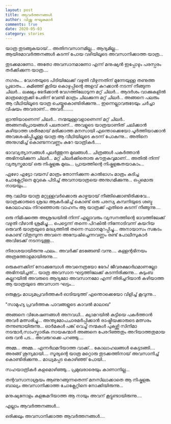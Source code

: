 ```yaml
---
layout: post
title: ആവർത്തനങ്ങൾ
author: വിഷ്ണു രഘുകുമാർ
comments: true
date: 2020-05-03
category: stories
---
```


യാത്ര തുടങ്ങുകയായ്...
അതിനവസാനമില്ല...
ആദ്യമില്ല...
 ആയിരമാവർത്തനങ്ങൾ കടന്ന് പോയ വഴിയിലൂടെ അവസാനിക്കാത്ത യാത്ര...

തുടക്കമാണോ..
അതോ
അവസാനമാണോ
എന്ന് മനുഷ്യൻ ഇപ്പോഴും പരസ്പരം തർക്കിക്കുന്ന യാത്ര....

നഗരം... വേഗതയുടെ പിടിയിലേക്ക് വഴുതി വീഴുന്നതിന് മുന്നേയുള്ള തണുത്ത പ്രഭാതം...
കുമിഞ്ഞ് കൂടിയ കൊഴുപ്പിന്റെ അളവ് കുറക്കാൻ നടന്ന് നീങ്ങുന്ന ചിലർ...
ലക്ഷ്യം ഭേദിക്കാൻ വേഗത്തിലോടുന്ന മറ്റ് ചിലർ...
ആദർശം വാക്കുകളിൽ മാത്രമൊതുക്കി പേരിന് വേണ്ടി മാത്രം ചിലക്കുന്ന മറ്റ് ചിലർ...
അങ്ങനെ പലരും ആ വീഥിയിലൂടെ യാത്ര ചെയ്തുകൊണ്ടിരിക്കുന്നു...
ഇന്നെല്ലാവരുടേയും ചർച്ചാ വിഷയം അവരാണ്...
അവർ........

ഭ്രാന്തിയാണെന്ന് ചിലർ...
നന്മയുള്ളവളാണെന്ന് മറ്റ് ചിലർ..
അങ്ങനഭിപ്രായങ്ങൾ പലതാണ്...
അവളുടെ യാത്രയാണിത് ചലിക്കാൻ കഴിയാത്ത ശരീരമായ് മരിക്കാത്ത മനസായി എന്തൊക്കെയോ പൂർത്തിയാക്കാൻ അവശേഷിപ്പിച്ചുള്ള യാത്ര
ആ വീഥിയിലൂടെ കടന്ന് പോകുന്നു...
അതിനെ അനുഗമിച്ച് കൊണ്ടന്നവണ്ണം കുറേ യാത്രികർ.....

ഭാവവ്യത്യാസങ്ങൾ പുലർത്തുന്ന മുഖങ്ങൾ...
ചിത്രങ്ങൾ പകർത്താൻ അഭിനയിക്കുന്ന ചിലർ...
മറ്റ് ചിലർക്കിതൊരു കൗതുകവുമാണ്...
അതിൽ നിന്ന് വ്യത്യസ്തമായ് ഒരു നിഷ്കളങ്ക മുഖം...
പ്രായത്തിന്റെ നിഷ്കളങ്കതയാകാം...

ഏഴോ എട്ടോ വയസ് മാത്രം തോന്നിക്കുന്ന കാൽഭാഗം മാത്രം കടിച്ച ചോക്ലേറ്റിനെ മുറുകെ പിടിച്ച് അവനായാത്രയെ അനുഗമിക്കുന്നു...
ഒപ്പമൊരു നായയും...

ആ വലിയ യാത്ര മറ്റുള്ളവർക്കൊരു കാഴ്ചയായ് നീങ്ങിക്കൊണ്ടിരിക്കവേ...
യാത്രക്കാരുടെ ശ്രദ്ധ ആകർഷിച്ച് കൊണ്ട് ഒരു പരസ്യ കമ്പനിയുടെ ശബ്ദ കോലാഹലം നിറഞ്ഞൊരു വാഹനം ആ യാത്രക്ക് എതിരെ കടന്ന് നീങ്ങുന്നു....

ഒരു നിമിഷത്തെ അശ്രദ്ധയിൽ നിന്ന് എല്ലാവരും വ്യസനത്തിന്റെ ഭാവത്തിലേക്ക് വഴുതി വീഴാൻ ശ്രമിച്ചു....
പെട്ടെന്ന് തന്നെ പിറകിൽ നിന്നോടിവന്ന് കയറിയ ഒരുവൻ യാത്രയുടെ മദ്ധ്യത്തിൽ തന്നെ സ്ഥാനമുറപ്പിച്ചു...
അനായാസം സങ്കടം കൊണ്ട് വിതുമ്പുന്ന അവനെ അന്വേഷിച്ചെന്നവണ്ണം രണ്ട് പോലീസുകാർ അവിടേക്ക് നടന്നടുത്തു...

നിരാശയായിരുന്നു ഫലം..
അവർക്ക് മടങ്ങേണ്ടി വന്നു....
കള്ളന്റഭിനയം അത്രത്തോളമായിരുന്നു....

ഒരുകണക്കിന് നോക്കുമ്പോൾ അവനെത്രയോ ഭേദം! ജീവരക്ഷാർഥമാണല്ലോ അഭിനയിച്ചത്...
യാത്ര അവസാന ഘട്ടത്തിലേക്ക് കടന്നിരിക്കുന്നു...
കുടുംബ കല്ലറയിൽ അവരുടെ ആദ്യമോ അവസാനമോ എന്ന് തിരിച്ചറിയാൻ കഴിയാത്ത ആ യാത്രയുടെ അവസാന ഘട്ടം...
 
ഒരുകൂട്ടം മാധ്യമപ്രവർത്തകർ ഓടിയടുത്ത് എന്തൊക്കെയോ വിളിച്ച് കൂവുന്നു...

"സാമുഹ്യ പ്രവർത്തക
പാവങ്ങളുടെ കാവൽ മാലാഖ"

അങ്ങനെ വിശേഷണങ്ങൾ അനവധി...
ക്യാമറയിൽ കുട്ടിയെ പകർത്താൻ അവർ മത്സരിച്ചു...
അന്ത്യമോപചാരമർപ്പിക്കാൻ രാഷ്ട്രീയക്കാരുടെ മത്സരം തന്നുണ്ടായിരുന്നു...
ഓർമകൾ പങ്ക് വെച്ച് നന്മകൾ പുകഴ്ത്തി സിനിമാ നടന്മാർ,സാംസ്കാരിക നായകന്മാർ അങ്ങനെ പേരറിഞ്ഞതും അറിയാത്തതുമായ ഒരു വൻ പട...
അവരുറക്കെ പറഞ്ഞു....

അമ്മ... അമ്മ...
എന്നർഥമറിയാത്ത വാക്ക്...
കോലാഹലങ്ങൾ കെട്ടടങ്ങി....
 അരങ്ങ് ശൂന്യമായി....
സൂര്യന്റെ യാത്ര മറ്റൊരു തുടക്കത്തിനായ് അവസാനിച്ച് കൊണ്ടിരിക്കുന്നു...
മാധ്യമപ്പട കൊഴിഞ്ഞ് പോയി...

സഹയാത്രികർ കളമൊഴിഞ്ഞു...
പ്രമുഖരാരെയും കാണാനില്ല...

തന്റവസാനാശ്രയം ആണുറങ്ങുന്നതെന്ന് മനസിലാക്കാതെ ആ നിഷ്കളങ്ക ബാല്യം അവസാനിക്കാത്ത ചോക്ലേറ്റിനെ നോക്കിയിരുന്നു...

മനുഷ്യനോളം കളങ്കമറിയാത്ത ആ നായും അവന് കൂട്ടുണ്ടായിരുന്നു....

എല്ലാം ആവർത്തനങ്ങൾ...

ഒരിക്കലും അവസാനിക്കാത്ത ആവർത്തനങ്ങൾ....
